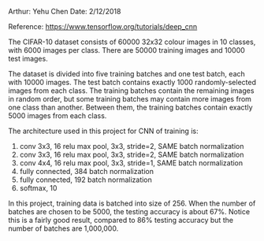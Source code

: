 Arthur: Yehu Chen
Date: 2/12/2018

Reference: https://www.tensorflow.org/tutorials/deep_cnn

The CIFAR-10 dataset consists of 60000 32x32 colour images in 10 classes, with 6000 images per class. There are 50000 training images and 10000 test images. 

The dataset is divided into five training batches and one test batch, each with 10000 images. The test batch contains exactly 1000 randomly-selected images from each class. The training batches contain the remaining images in random order, but some training batches may contain more images from one class than another. Between them, the training batches contain exactly 5000 images from each class. 


The architecture used in this project for CNN of training is:
1. 	conv 3x3, 16
	relu
	max pool, 3x3, stride=2, SAME
	batch normalization
2. 	conv 3x3, 16
	relu
	max pool, 3x3, stride=2, SAME
	batch normalization
3. 	conv 4x4, 16
	relu
	max pool, 3x3, stride=1, SAME
	batch normalization
4.	fully connected, 384
	batch normalization
5.	fully connected, 192
	batch normalization
6.	softmax, 10


In this project, training data is batched into size of 256. When the number of batches 
are chosen to be 5000, the testing accuracy is about 67%. Notice this is a fairly good
result, compared to 86% testing accuracy but the number of batches are 1,000,000.
